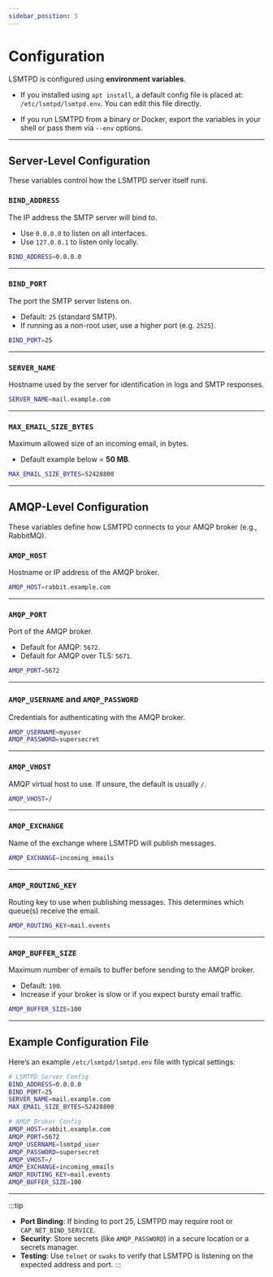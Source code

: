 ```yaml
---
sidebar_position: 3
---
```


# Configuration

LSMTPD is configured using **environment variables**.  

- If you installed using `apt install`, a default config file is placed at: `/etc/lsmtpd/lsmtpd.env`. You can edit this file directly.

- If you run LSMTPD from a binary or Docker, export the variables in your shell or pass them via `--env` options.  

---

## Server-Level Configuration

These variables control how the LSMTPD server itself runs.  

### `BIND_ADDRESS`
The IP address the SMTP server will bind to.  
- Use `0.0.0.0` to listen on all interfaces.  
- Use `127.0.0.1` to listen only locally.  

```sh
BIND_ADDRESS=0.0.0.0
````

---

### `BIND_PORT`

The port the SMTP server listens on.

* Default: `25` (standard SMTP).
* If running as a non-root user, use a higher port (e.g. `2525`).

```sh
BIND_PORT=25
```

---

### `SERVER_NAME`

Hostname used by the server for identification in logs and SMTP responses.

```sh
SERVER_NAME=mail.example.com
```

---

### `MAX_EMAIL_SIZE_BYTES`

Maximum allowed size of an incoming email, in bytes.

* Default example below = **50 MB**.

```sh
MAX_EMAIL_SIZE_BYTES=52428800
```

---

## AMQP-Level Configuration

These variables define how LSMTPD connects to your AMQP broker (e.g., RabbitMQ).

### `AMQP_HOST`

Hostname or IP address of the AMQP broker.

```sh
AMQP_HOST=rabbit.example.com
```

---

### `AMQP_PORT`

Port of the AMQP broker.

* Default for AMQP: `5672`.
* Default for AMQP over TLS: `5671`.

```sh
AMQP_PORT=5672
```

---

### `AMQP_USERNAME` and `AMQP_PASSWORD`

Credentials for authenticating with the AMQP broker.

```sh
AMQP_USERNAME=myuser
AMQP_PASSWORD=supersecret
```

---

### `AMQP_VHOST`

AMQP virtual host to use.
If unsure, the default is usually `/`.

```sh
AMQP_VHOST=/
```

---

### `AMQP_EXCHANGE`

Name of the exchange where LSMTPD will publish messages.

```sh
AMQP_EXCHANGE=incoming_emails
```

---

### `AMQP_ROUTING_KEY`

Routing key to use when publishing messages.
This determines which queue(s) receive the email.

```sh
AMQP_ROUTING_KEY=mail.events
```

---

### `AMQP_BUFFER_SIZE`

Maximum number of emails to buffer before sending to the AMQP broker.

* Default: `100`.
* Increase if your broker is slow or if you expect bursty email traffic.

```sh
AMQP_BUFFER_SIZE=100
```

---

## Example Configuration File

Here’s an example `/etc/lsmtpd/lsmtpd.env` file with typical settings:

```sh
# LSMTPD Server Config
BIND_ADDRESS=0.0.0.0
BIND_PORT=25
SERVER_NAME=mail.example.com
MAX_EMAIL_SIZE_BYTES=52428800

# AMQP Broker Config
AMQP_HOST=rabbit.example.com
AMQP_PORT=5672
AMQP_USERNAME=lsmtpd_user
AMQP_PASSWORD=supersecret
AMQP_VHOST=/
AMQP_EXCHANGE=incoming_emails
AMQP_ROUTING_KEY=mail.events
AMQP_BUFFER_SIZE=100
```

---

:::tip
* **Port Binding**: If binding to port 25, LSMTPD may require root or `CAP_NET_BIND_SERVICE`.
* **Security**: Store secrets (like `AMQP_PASSWORD`) in a secure location or a secrets manager.
* **Testing**: Use `telnet` or `swaks` to verify that LSMTPD is listening on the expected address and port.
:::
